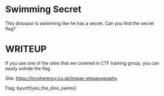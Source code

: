 # Swimming Secret

This dinosaur is swimming like he has a secret. Can you find the secret flag?

# WRITEUP

If you use one of the sites that we covered in CTF training group, you can easily unhide the flag

Site: https://incoherency.co.uk/image-steganography

Flag: byuctf{yes_the_dino_swims}